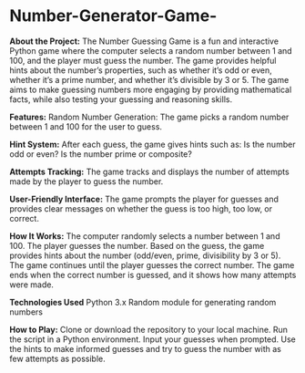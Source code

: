 # Number-Generator-Game-

**About the Project:**
The Number Guessing Game is a fun and interactive Python game where the computer selects a random number between 1 and 100, and the player must guess the number. The game provides helpful hints about the number’s properties, such as whether it’s odd or even, whether it’s a prime number, and whether it’s divisible by 3 or 5. The game aims to make guessing numbers more engaging by providing mathematical facts, while also testing your guessing and reasoning skills.

**Features:**
Random Number Generation: The game picks a random number between 1 and 100 for the user to guess.

**Hint System:** After each guess, the game gives hints such as:
Is the number odd or even?
Is the number prime or composite?

**Attempts Tracking:** The game tracks and displays the number of attempts made by the player to guess the number.

**User-Friendly Interface:** The game prompts the player for guesses and provides clear messages on whether the guess is too high, too low, or correct.

**How It Works:**
The computer randomly selects a number between 1 and 100.
The player guesses the number.
Based on the guess, the game provides hints about the number (odd/even, prime, divisibility by 3 or 5).
The game continues until the player guesses the correct number.
The game ends when the correct number is guessed, and it shows how many attempts were made.

**Technologies Used**
Python 3.x
Random module for generating random numbers

**How to Play:**
Clone or download the repository to your local machine.
Run the script in a Python environment.
Input your guesses when prompted.
Use the hints to make informed guesses and try to guess the number with as few attempts as possible.

